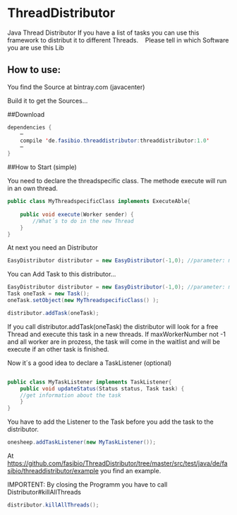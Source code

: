 # ThreadDistributor
Java Thread Distributor ﻿If you have a list of tasks you can use this framework to distribut it to different Threads. ﻿ ﻿ ﻿ Please tell in which Software you are use this Lib


## How to use: 

You find the Source at bintray.com (javacenter)

Build it to get the Sources... 






##Download


```java
dependencies {
    ⋯
    compile 'de.fasibio.threaddistributor:threaddistributor:1.0'
    ⋯
}
```

##How to Start (simple)


You need to declare the threadspecific class. 
The methode execute will run in an own thread. 
```java
public class MyThreadspecificClass implements ExecuteAble{
    
    public void execute(Worker sender) {
		//What´s to do in the new Thread 
	}
}
```
At next you need an Distributor

```java
EasyDistributor distributor = new EasyDistributor(-1,0); //parameter: maxWorkerNumber, startWorkerNumber
```

You can Add Task to this distributor... 

```java
EasyDistributor distributor = new EasyDistributor(-1,0); //parameter: maxWorkerNumber, startWorkerNumber
Task oneTask = new Task();
oneTask.setObject(new MyThreadspecificClass() );

distributor.addTask(oneTask);
```

If you call distributor.addTask(oneTask) the distributor will look for a free Thread and execute this task in a new threads. 
If maxWorkerNumber not -1 and all worker are in prozess, the task will come in the waitlist and will be execute if an other task is finished. 



Now it´s a good idea to declare a TaskListener (optional)

```java

public class MyTaskListener implements TaskListener{
    public void updateStatus(Status status, Task task) {
    //get information about the task 
    }
}
```
You have to add the Listener to the Task before you add the task to the distributor. 

```java
onesheep.addTaskListener(new MyTaskListener());
```
At https://github.com/fasibio/ThreadDistributor/tree/master/src/test/java/de/fasibio/threaddistributor/example you find an example. 

IMPORTENT: 
By closing the Programm you have to call Distributor#killAllThreads

```java
distributor.killAllThreads();
```
